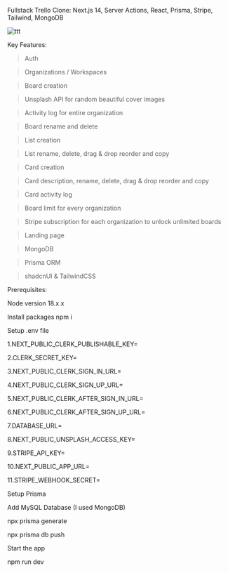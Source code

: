 


Fullstack Trello Clone: Next.js 14, Server Actions, React, Prisma, Stripe, Tailwind, MongoDB







![ttt](https://github.com/samik1234/trello-dev-clone/assets/82882143/eeced529-2a40-4683-973b-13cd32f7be49)



































Key Features:

> Auth

> Organizations / Workspaces

> Board creation

> Unsplash API for random beautiful cover images

> Activity log for entire organization

> Board rename and delete

> List creation

> List rename, delete, drag & drop reorder and copy

> Card creation

> Card description, rename, delete, drag & drop reorder and copy

> Card activity log

> Board limit for every organization

> Stripe subscription for each organization to unlock unlimited boards

> Landing page

> MongoDB

> Prisma ORM

>shadcnUI & TailwindCSS









Prerequisites: 

Node version 18.x.x















Install packages
npm i














Setup .env file

1.NEXT_PUBLIC_CLERK_PUBLISHABLE_KEY=


2.CLERK_SECRET_KEY=


3.NEXT_PUBLIC_CLERK_SIGN_IN_URL=


4.NEXT_PUBLIC_CLERK_SIGN_UP_URL=


5.NEXT_PUBLIC_CLERK_AFTER_SIGN_IN_URL=


6.NEXT_PUBLIC_CLERK_AFTER_SIGN_UP_URL=


7.DATABASE_URL=


8.NEXT_PUBLIC_UNSPLASH_ACCESS_KEY=


9.STRIPE_API_KEY=


10.NEXT_PUBLIC_APP_URL=


11.STRIPE_WEBHOOK_SECRET=







Setup Prisma

 Add MySQL Database (I used MongoDB)

  npx prisma generate

  npx prisma db push



Start the app

 npm run dev

